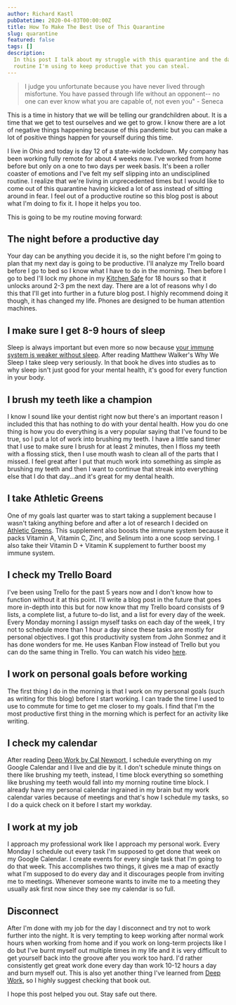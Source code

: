 ```yaml
---
author: Richard Kastl
pubDatetime: 2020-04-03T00:00:00Z
title: How To Make The Best Use of This Quarantine
slug: quarantine
featured: false
tags: []
description:
  In this post I talk about my struggle with this quarantine and the daily
  routine I'm using to keep productive that you can steal.
---
```


> I judge you unfortunate because you have never lived through misfortune. You have passed through life without an opponent-- no one can ever know what you are capable of, not even you" - Seneca

This is a time in history that we will be telling our grandchildren about. It is a time that we get to test ourselves and we get to grow. I know there are a lot of negative things happening because of this pandemic but you can make a lot of positive things happen for yourself during this time.

I live in Ohio and today is day 12 of a state-wide lockdown. My company has been working fully remote for about 4 weeks now. I've worked from home before but only on a one to two days per week basis. It's been a roller coaster of emotions and I've felt my self slipping into an undisciplined routine. I realize that we're living in unprecedented times but I would like to come out of this quarantine having kicked a lot of ass instead of sitting around in fear. I feel out of a productive routine so this blog post is about what I'm doing to fix it. I hope it helps you too.

This is going to be my routine moving forward:

## The night before a productive day

Your day can be anything you decide it is, so the night before I'm going to plan that my next day is going to be productive. I'll analyze my Trello board before I go to bed so I know what I have to do in the morning. Then before I go to bed I'll lock my phone in my <a href="https://amzn.to/3bNZpL9" target="_blank">Kitchen Safe</a> for 18 hours so that it unlocks around 2-3 pm the next day. There are a lot of reasons why I do this that I'll get into further in a future blog post. I highly recommend doing it though, it has changed my life. Phones are designed to be human attention machines.

## I make sure I get 8-9 hours of sleep

Sleep is always important but even more so now because <a href="https://www.mayoclinic.org/diseases-conditions/insomnia/expert-answers/lack-of-sleep/faq-20057757" target="_blank">your immune system is weaker without sleep</a>. After reading Matthew Walker's Why We Sleep I take sleep very seriously. In that book he dives into studies as to why sleep isn't just good for your mental health, it's good for every function in your body.

## I brush my teeth like a champion

I know I sound like your dentist right now but there's an important reason I included this that has nothing to do with your dental health. How you do one thing is how you do everything is a very popular saying that I've found to be true, so I put a lot of work into brushing my teeth. I have a little sand timer that I use to make sure I brush for at least 2 minutes, then I floss my teeth with a flossing stick, then I use mouth wash to clean all of the parts that I missed. I feel great after I put that much work into something as simple as brushing my teeth and then I want to continue that streak into everything else that I do that day...and it's great for my dental health.

## I take Athletic Greens

One of my goals last quarter was to start taking a supplement because I wasn't taking anything before and after a lot of research I decided on <a href="https://amzn.to/2RbFRsf" target="_blank">Athletic Greens</a>. This supplement also boosts the immune system because it packs Vitamin A, Vitamin C, Zinc, and Selinum into a one scoop serving. I also take their Vitamin D + Vitamin K supplement to further boost my immune system.

## I check my Trello Board

I've been using Trello for the past 5 years now and I don't know how to function without it at this point. I'll write a blog post in the future that goes more in-depth into this but for now know that my Trello board consists of 9 lists, a complete list, a future to-do list, and a list for every day of the week. Every Monday morning I assign myself tasks on each day of the week, I try not to schedule more than 1 hour a day since these tasks are mostly for personal objectives. I got this productivity system from John Sonmez and it has done wonders for me. He uses Kanban Flow instead of Trello but you can do the same thing in Trello. You can watch his video <a href="https://www.youtube.com/watch?v=UdvwVYAaWEc" target="_blank">here</a>.

## I work on personal goals before working

The first thing I do in the morning is that I work on my personal goals (such as writing for this blog) before I start working. I can trade the time I used to use to commute for time to get me closer to my goals. I find that I'm the most productive first thing in the morning which is perfect for an activity like writing.

## I check my calendar

After reading <a href="https://amzn.to/39JQngC" target="_blank">Deep Work by Cal Newport</a>, I schedule everything on my Google Calendar and I live and die by it. I don't schedule minute things on there like brushing my teeth, instead, I time block everything so something like brushing my teeth would fall into my morning routine time block. I already have my personal calendar ingrained in my brain but my work calendar varies because of meetings and that's how I schedule my tasks, so I do a quick check on it before I start my workday.

## I work at my job

I approach my professional work like I approach my personal work. Every Monday I schedule out every task I'm supposed to get done that week on my Google Calendar. I create events for every single task that I'm going to do that week. This accomplishes two things, it gives me a map of exactly what I'm supposed to do every day and it discourages people from inviting me to meetings. Whenever someone wants to invite me to a meeting they usually ask first now since they see my calendar is so full.

## Disconnect

After I'm done with my job for the day I disconnect and try not to work further into the night. It is very tempting to keep working after normal work hours when working from home and if you work on long-term projects like I do but I've burnt myself out multiple times in my life and it is very difficult to get yourself back into the groove after you work too hard. I'd rather consistently get great work done every day than work 10-12 hours a day and burn myself out. This is also yet another thing I've learned from <a href="https://amzn.to/39JQngC" target="_blank">Deep Work</a>, so I highly suggest checking that book out.

I hope this post helped you out. Stay safe out there.
